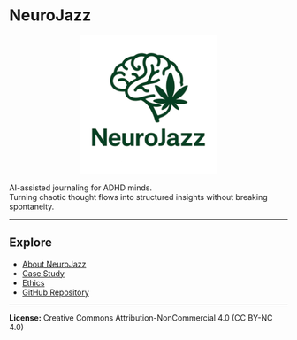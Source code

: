 # NeuroJazz
<p align="center">
  <img src="../assets/logo.png" alt="NeuroJazz Logo" width="250">
</p>

AI-assisted journaling for ADHD minds.  
Turning chaotic thought flows into structured insights without breaking spontaneity.

---

## Explore
- [About NeuroJazz](about.md)
- [Case Study](../case-study/openai-essay.md)
- [Ethics](../ETHICS.md)
- [GitHub Repository](https://github.com/charityfroggenhall/neurojazz)

---

**License:** Creative Commons Attribution-NonCommercial 4.0 (CC BY-NC 4.0)
